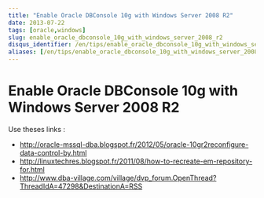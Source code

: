 ```yaml
---
title: "Enable Oracle DBConsole 10g with Windows Server 2008 R2"
date: 2013-07-22
tags: [oracle,windows]
slug: enable_oracle_dbconsole_10g_with_windows_server_2008_r2
disqus_identifier: /en/tips/enable_oracle_dbconsole_10g_with_windows_server_2008_r2
aliases: [/en/tips/enable_oracle_dbconsole_10g_with_windows_server_2008_r2]
---
```

# Enable Oracle DBConsole 10g with Windows Server 2008 R2

Use theses links :

*	http://oracle-mssql-dba.blogspot.fr/2012/05/oracle-10gr2reconfigure-data-control-by.html
*	http://linuxtechres.blogspot.fr/2011/08/how-to-recreate-em-repository-for.html
*	http://www.dba-village.com/village/dvp_forum.OpenThread?ThreadIdA=47298&DestinationA=RSS
